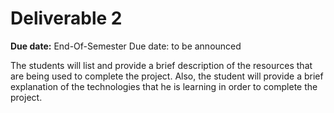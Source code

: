 # Deliverable 2
**Due date:** End-Of-Semester
Due date: to be announced

The students will list and provide a brief description of the resources that are being used to complete the project. Also, the student will provide a brief explanation of the technologies that he is learning in order to complete the project.
